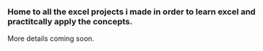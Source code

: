 ### Home to all the excel projects i made in order to learn excel and practitcally apply the concepts. 
More details coming soon. 
